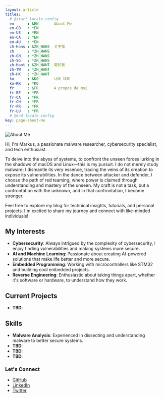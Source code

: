 ```yaml
---
layout: article
titles:
  # @start locale config
  en      : &EN       About Me
  en-GB   : *EN
  en-US   : *EN
  en-CA   : *EN
  en-AU   : *EN
  zh-Hans : &ZH_HANS  关于我
  zh      : *ZH_HANS
  zh-CN   : *ZH_HANS
  zh-SG   : *ZH_HANS
  zh-Hant : &ZH_HANT  關於我
  zh-TW   : *ZH_HANT
  zh-HK   : *ZH_HANT
  ko      : &KO       나에 대해
  ko-KR   : *KO
  fr      : &FR       À propos de moi
  fr-BE   : *FR
  fr-CA   : *FR
  fr-CH   : *FR
  fr-FR   : *FR
  fr-LU   : *FR
  # @end locale config
key: page-about-me
---
```


![About Me](https://upload.wikimedia.org/wikipedia/commons/1/1b/Nietzsche187a.jpg)

Hi, I'm Markus, a passionate malware researcher, cybersecurity specialist, and tech enthusiast. 

To delve into the abyss of systems, to confront the unseen forces lurking in the shadows of macOS and Linux—this is my pursuit. I do not merely study malware; I dismantle its very essence, tracing the veins of its creation to expose its vulnerabilities. In the dance between attacker and defender, I choose the path of red teaming, where power is claimed through understanding and mastery of the unseen. My craft is not a task, but a confrontation with the unknown, and in that confrontation, I become stronger.

Feel free to explore my blog for technical insights, tutorials, and personal projects. I'm excited to share my journey and connect with like-minded individuals!

## My Interests

- **Cybersecurity**: Always intrigued by the complexity of cybersecurity, I enjoy finding vulnerabilities and making systems more secure.
- **AI and Machine Learning**: Passionate about creating AI-powered solutions that make life better and more secure.
- **Embedded Programming**: Working with microcontrollers like STM32 and building cool embedded projects.
- **Reverse Engineering**: Enthusiastic about taking things apart, whether it's software or hardware, to understand how they work.

## Current Projects

- **TBD**:

## Skills

- **Malware Analysis**: Experienced in dissecting and understanding malware to better secure systems.
- **TBD**:
- **TBD**:
- **TBD**:



### Let's Connect

- [GitHub](https://github.com/username)
- [LinkedIn](https://linkedin.com/in/username)
- [Twitter](https://twitter.com/username)
